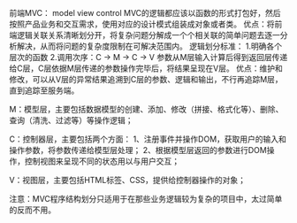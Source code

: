前端MVC： model view control 
MVC的逻辑都应该以函数的形式打包好，然后按照产品业务和交互需求，使用对应的设计模式组装成对象或者类。
优点：将前端逻辑关联关系清晰划分开，将复杂问题分解成一个个相关联的简单问题去逐一分析解决，从而将问题的复杂度限制在可解决范围内。
逻辑划分标准： 
1.明确各个层次的函数
2.调用次序：C -> M -> C -> V
    参数从M层输入计算后得到返回层传递给C层，C层依据M层传递的参数操作完毕后，将结果呈现在V层。
    优点：维护和修改，可以从V层的异常结果追溯到C层的参数、逻辑和输出，不行再追踪M层，直到追踪至服务端。

M：模型层，主要包括数据模型的创建、添加、修改（拼接、格式化等）、删除、查询（清洗、过滤等）等操作逻辑；

C：控制器层，主要包括两个方面：
1、注册事件并操作DOM，获取用户的输入和操作参数，将参数传递给模型层处理；
2、根据模型层返回的参数进行DOM操作，控制视图来呈现不同的状态用以与用户交互；

V：视图层，主要包括HTML标签、CSS，提供给控制器操作的对象；

注意：MVC程序结构划分只适用于在那些业务逻辑较为复杂的项目中，太过简单的反而不用。
